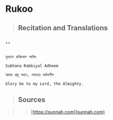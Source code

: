 # Rukoo

> ## Recitation and Translations

## ``

```
সুবহানা রাব্বিআল আযিম
```

```
Subhana Rabbiyal Adheem
```

```
আমার প্রভু মহান, সবচেয়ে মর্যাদাশীল
```

```
Glory be to my Lord, the Almighty.
```

> ## Sources

> > [https://sunnah.com](sunnah.com)
